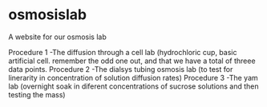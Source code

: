 osmosislab
==========

A website for our osmosis lab

Procedure 1
-The diffusion through a cell lab (hydrochloric cup, basic artificial cell. remember the odd one out, and that we have a total of threee data points.
Procedure 2
-The dialsys tubing osmosis lab (to test for linerarity in concentration of solution diffusion rates)
Procedure 3
-The yam lab (overnight soak in diferent concentrations of sucrose solutions and then testing the mass)


